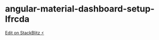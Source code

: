 # angular-material-dashboard-setup-lfrcda

[Edit on StackBlitz ⚡️](https://stackblitz.com/edit/angular-material-dashboard-setup-lfrcda)